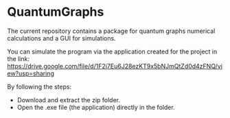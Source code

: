 # QuantumGraphs

The current repository contains a package for quantum graphs numerical calculations and a GUI for simulations.

You can simulate the program via the application created for the project in the link:
https://drive.google.com/file/d/1F2j7Eu6J28ezKT9x5bNJmQtZd0d4zFNQ/view?usp=sharing

By following the steps:

- Download and extract the zip folder.
- Open the .exe file (the application) directly in the folder.
